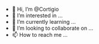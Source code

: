 - 👋 Hi, I’m @Cortigio
- 👀 I’m interested in ...
- 🌱 I’m currently learning ...
- 💞️ I’m looking to collaborate on ...
- 📫 How to reach me ...

<!---
Cortigio/Cortigio is a ✨ special ✨ repository because its `README.md` (this file) appears on your GitHub profile.
You can click the Preview link to take a look at your changes.
--->
